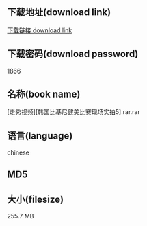 ## 下载地址(download link)
[下载链接 download link](https://voluble-croquembouche-d321dc.netlify.app/?s=%5B%E8%B5%B0%E7%A7%80%E8%A7%86%E9%A2%91%5D%5B%E9%9F%A9%E5%9B%BD%E6%AF%94%E5%9F%BA%E5%B0%BC%E5%81%A5%E7%BE%8E%E6%AF%94%E8%B5%9B%E7%8E%B0%E5%9C%BA%E5%AE%9E%E6%8B%8D5%5D.rar)

## 下载密码(download password)
1866

## 名称(book name)
[走秀视频][韩国比基尼健美比赛现场实拍5].rar.rar

## 语言(language)
chinese

## MD5


## 大小(filesize)
255.7 MB
